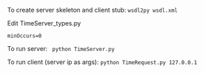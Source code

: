 
To create server skeleton and client stub:
`
wsdl2py wsdl.xml
`

Edit TimeServer_types.py

`
minOccurs=0
`

To run server:
` 
python TimeServer.py
`

To run client (server ip as args):
`
python TimeRequest.py 127.0.0.1
`
